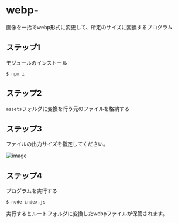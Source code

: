 # webp-
画像を一括でwebp形式に変更して、所定のサイズに変換するプログラム

## ステップ1
モジュールのインストール
```
$ npm i
```

## ステップ2
`assets`フォルダに変換を行う元のファイルを格納する

## ステップ3
ファイルの出力サイズを指定してください。

![image](https://user-images.githubusercontent.com/56786203/147047408-9caa5827-e932-40a8-8c12-23ce8d8bc62a.png)

## ステップ4
プログラムを実行する

```
$ node index.js
```

実行するとルートフォルダに変換したwebpファイルが保管されます。
